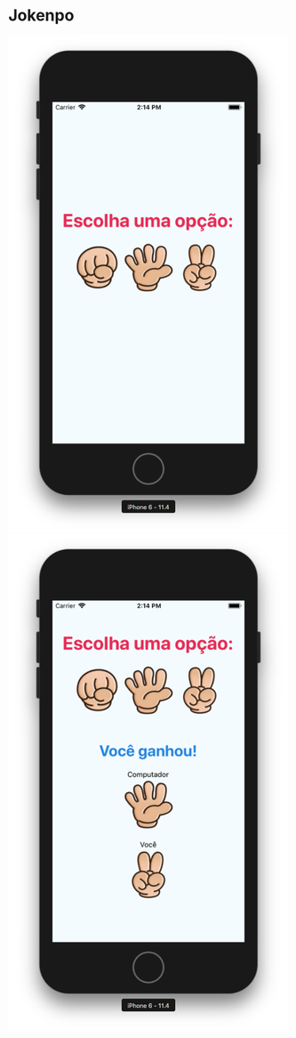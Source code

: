 # Jokenpo

<img src="https://github.com/tiagosantos/jokenpo/blob/master/images/home.png">

<img src="https://github.com/tiagosantos/jokenpo/blob/master/images/screenshot.png">
